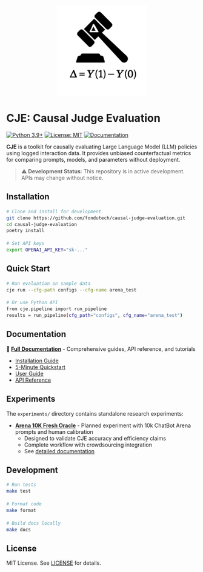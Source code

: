 <p align="center">
  <img src="docs/img/CJE logo.svg" alt="Causal Judge Evaluation logo"
       width="240" height="auto"/>
</p>

# CJE: Causal Judge Evaluation

[![Python 3.9+](https://img.shields.io/badge/python-3.9+-blue.svg)](https://www.python.org/downloads/)
[![License: MIT](https://img.shields.io/badge/License-MIT-yellow.svg)](https://opensource.org/licenses/MIT)
[![Documentation](https://img.shields.io/badge/docs-ReadTheDocs-blue.svg)](https://causal-judge-evaluation.readthedocs.io/)

**CJE** is a toolkit for causally evaluating Large Language Model (LLM) policies using logged interaction data. It provides unbiased counterfactual metrics for comparing prompts, models, and parameters without deployment.

> **⚠️ Development Status**: This repository is in active development. APIs may change without notice.

## Installation

```bash
# Clone and install for development
git clone https://github.com/fondutech/causal-judge-evaluation.git
cd causal-judge-evaluation
poetry install

# Set API keys
export OPENAI_API_KEY="sk-..."
```

## Quick Start

```bash
# Run evaluation on sample data
cje run --cfg-path configs --cfg-name arena_test

# Or use Python API
from cje.pipeline import run_pipeline
results = run_pipeline(cfg_path="configs", cfg_name="arena_test")
```

## Documentation

**📖 [Full Documentation](https://causal-judge-evaluation.readthedocs.io/)** - Comprehensive guides, API reference, and tutorials

- [Installation Guide](https://causal-judge-evaluation.readthedocs.io/en/latest/installation.html)
- [5-Minute Quickstart](https://causal-judge-evaluation.readthedocs.io/en/latest/quickstart.html)
- [User Guide](https://causal-judge-evaluation.readthedocs.io/en/latest/guides/user_guide.html)
- [API Reference](https://causal-judge-evaluation.readthedocs.io/en/latest/api/index.html)

## Experiments

The `experiments/` directory contains standalone research experiments:

- **[Arena 10K Fresh Oracle](experiments/arena_10k_oracle/)** - Planned experiment with 10k ChatBot Arena prompts and human calibration
  - Designed to validate CJE accuracy and efficiency claims
  - Complete workflow with crowdsourcing integration
  - See [detailed documentation](docs/experiments/arena_10k_oracle.md)

## Development

```bash
# Run tests
make test

# Format code
make format

# Build docs locally
make docs
```

## License

MIT License. See [LICENSE](LICENSE) for details.
